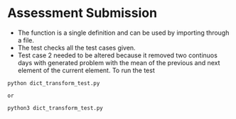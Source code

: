 # Assessment Submission

- The function is a single definition and can be used by importing through a file.
- The test checks all the test cases given.
- Test case 2 needed to be altered because it removed two continuos days with generated problem with the mean of the previous and next element of the current element.
To run the test
```
python dict_transform_test.py

or

python3 dict_transform_test.py
```